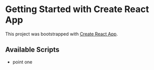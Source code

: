 # Getting Started with Create React App

This project was bootstrapped with [Create React App](https://github.com/facebook/create-react-app).

## Available Scripts

* point one 


